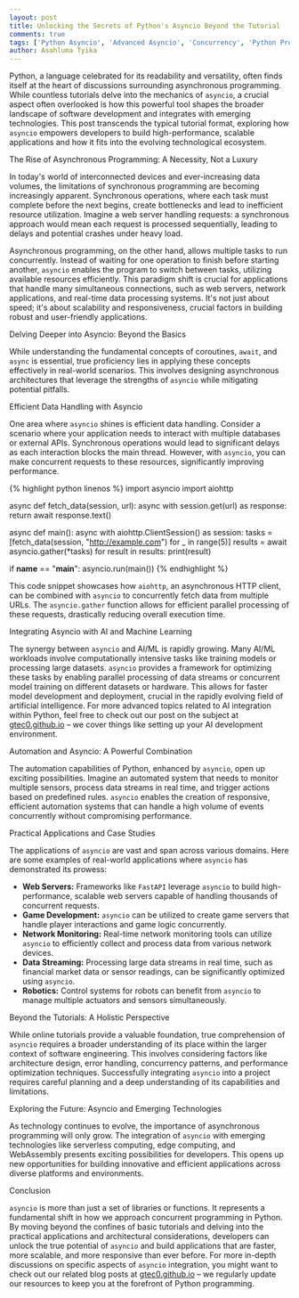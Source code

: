 ```yaml
---
layout: post
title: Unlocking the Secrets of Python's Asyncio Beyond the Tutorial
comments: true
tags: ['Python Asyncio', 'Advanced Asyncio', 'Concurrency', 'Python Programming']
author: Asahluma Tyika
---
```


Python, a language celebrated for its readability and versatility, often finds itself at the heart of discussions surrounding asynchronous programming.  While countless tutorials delve into the mechanics of `asyncio`, a crucial aspect often overlooked is how this powerful tool shapes the broader landscape of software development and integrates with emerging technologies. This post transcends the typical tutorial format, exploring how `asyncio` empowers developers to build high-performance, scalable applications and how it fits into the evolving technological ecosystem.


The Rise of Asynchronous Programming: A Necessity, Not a Luxury

In today's world of interconnected devices and ever-increasing data volumes, the limitations of synchronous programming are becoming increasingly apparent. Synchronous operations, where each task must complete before the next begins, create bottlenecks and lead to inefficient resource utilization.  Imagine a web server handling requests:  a synchronous approach would mean each request is processed sequentially, leading to delays and potential crashes under heavy load.

Asynchronous programming, on the other hand, allows multiple tasks to run concurrently.  Instead of waiting for one operation to finish before starting another, `asyncio` enables the program to switch between tasks, utilizing available resources efficiently.  This paradigm shift is crucial for applications that handle many simultaneous connections, such as web servers, network applications, and real-time data processing systems.  It's not just about speed; it's about scalability and responsiveness, crucial factors in building robust and user-friendly applications.


Delving Deeper into Asyncio: Beyond the Basics

While understanding the fundamental concepts of coroutines, `await`, and `async` is essential, true proficiency lies in applying these concepts effectively in real-world scenarios.  This involves designing asynchronous architectures that leverage the strengths of `asyncio` while mitigating potential pitfalls.


Efficient Data Handling with Asyncio

One area where `asyncio` shines is efficient data handling. Consider a scenario where your application needs to interact with multiple databases or external APIs.  Synchronous operations would lead to significant delays as each interaction blocks the main thread.  However, with `asyncio`, you can make concurrent requests to these resources, significantly improving performance.


{% highlight python linenos %}
import asyncio
import aiohttp

async def fetch_data(session, url):
    async with session.get(url) as response:
        return await response.text()

async def main():
    async with aiohttp.ClientSession() as session:
        tasks = [fetch_data(session, "http://example.com") for _ in range(5)]
        results = await asyncio.gather(*tasks)
        for result in results:
            print(result)

if __name__ == "__main__":
    asyncio.run(main())
{% endhighlight %}


This code snippet showcases how `aiohttp`, an asynchronous HTTP client, can be combined with `asyncio` to concurrently fetch data from multiple URLs.  The `asyncio.gather` function allows for efficient parallel processing of these requests, drastically reducing overall execution time.


Integrating Asyncio with AI and Machine Learning

The synergy between `asyncio` and AI/ML is rapidly growing.  Many AI/ML workloads involve computationally intensive tasks like training models or processing large datasets.  `asyncio` provides a framework for optimizing these tasks by enabling parallel processing of data streams or concurrent model training on different datasets or hardware.  This allows for faster model development and deployment, crucial in the rapidly evolving field of artificial intelligence.  For more advanced topics related to AI integration within Python, feel free to check out our post on the subject at [gtec0.github.io](gtec0.github.io) – we cover things like setting up your AI development environment.


Automation and Asyncio: A Powerful Combination

The automation capabilities of Python, enhanced by `asyncio`, open up exciting possibilities.  Imagine an automated system that needs to monitor multiple sensors, process data streams in real time, and trigger actions based on predefined rules.  `asyncio` enables the creation of responsive, efficient automation systems that can handle a high volume of events concurrently without compromising performance.


Practical Applications and Case Studies

The applications of `asyncio` are vast and span across various domains.  Here are some examples of real-world applications where `asyncio` has demonstrated its prowess:


*   **Web Servers:** Frameworks like `FastAPI` leverage `asyncio` to build high-performance, scalable web servers capable of handling thousands of concurrent requests.
*   **Game Development:**  `asyncio` can be utilized to create game servers that handle player interactions and game logic concurrently.
*   **Network Monitoring:**  Real-time network monitoring tools can utilize `asyncio` to efficiently collect and process data from various network devices.
*   **Data Streaming:**  Processing large data streams in real time, such as financial market data or sensor readings, can be significantly optimized using `asyncio`.
*   **Robotics:**  Control systems for robots can benefit from `asyncio` to manage multiple actuators and sensors simultaneously.

Beyond the Tutorials: A Holistic Perspective

While online tutorials provide a valuable foundation, true comprehension of `asyncio` requires a broader understanding of its place within the larger context of software engineering.  This involves considering factors like architecture design, error handling, concurrency patterns, and performance optimization techniques.  Successfully integrating `asyncio` into a project requires careful planning and a deep understanding of its capabilities and limitations.


Exploring the Future: Asyncio and Emerging Technologies

As technology continues to evolve, the importance of asynchronous programming will only grow.  The integration of `asyncio` with emerging technologies like serverless computing, edge computing, and WebAssembly presents exciting possibilities for developers.  This opens up new opportunities for building innovative and efficient applications across diverse platforms and environments.


Conclusion

`asyncio` is more than just a set of libraries or functions.  It represents a fundamental shift in how we approach concurrent programming in Python.  By moving beyond the confines of basic tutorials and delving into the practical applications and architectural considerations, developers can unlock the true potential of `asyncio` and build applications that are faster, more scalable, and more responsive than ever before.  For more in-depth discussions on specific aspects of `asyncio` integration, you might want to check out our related blog posts at [gtec0.github.io](gtec0.github.io) – we regularly update our resources to keep you at the forefront of Python programming.
